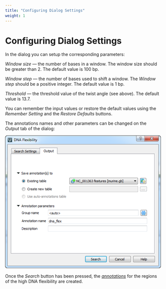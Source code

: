 ```yaml
---
title: "Configuring Dialog Settings"
weight: 1
---
```



# Configuring Dialog Settings

In the dialog you can setup the corresponding parameters:

_Window size_ — the number of bases in a window. The window size should be greater than 2. The default value is 100 bp.

_Window step_ — the number of bases used to shift a window. The _Window step_ should be a positive integer. The default value is 1 bp.

_Threshold_ — the threshold value of the twist angle (see above). The default value is 13.7.

You can remember the input values or restore the default values using the _Remember Setting_ and the _Restore Defaults_ buttons.

The annotations names and other parameters can be changed on the _Output_ tab of the dialog:


![](/images/65930696/65930697.png)

Once the _Search_ button has been pressed, the [_annotations_](annotations-editor.md) for the regions of the high DNA flexibility are created.
